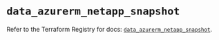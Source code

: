 # `data_azurerm_netapp_snapshot`

Refer to the Terraform Registry for docs: [`data_azurerm_netapp_snapshot`](https://registry.terraform.io/providers/hashicorp/azurerm/3.105.0/docs/data-sources/netapp_snapshot).

